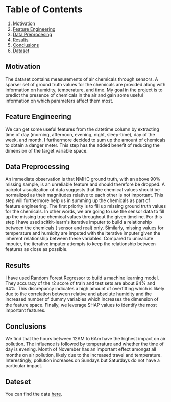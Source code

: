 # Table of Contents
1. [Motivation](#motivation)
2. [Feature Engineering](#feature_engineering)
3. [Data Preprocesing](#data_preprocessing)
4. [Results](#results)
5. [Conclusions](#conclusions)
6. [Dataset](#dataset)

## Motivation <a name="motivation"></a>
The dataset contains measurements of air chemicals through sensors. A sparser set of ground truth
values for the chemicals are provided along with information on humidity, temperature, and time.
My goal in the project is to predict the presence of chemicals in the air and gain some useful information on
which parameters affect them most.
  
## Feature Engineering <a name="feature_engineering"></a>
We can get some useful features from the datetime column by extracting time of day (morning, afternoon, evening, 
night, sleep-time), day of the week, and month. I furthermore decided to sum up the amount of chemicals to obtain
a danger meter. This step has the added benefit of reducing the dimension of the target variable space.  

## Data Preprocessing <a name="data_preprocessing"></a>
An immediate observation is that NMHC ground truth, with an above 90% missing sample, is an unreliable feature and should therefore be dropped.
A pairplot visualization of data suggests that the chemical values should be normalized as their magnitudes relative to each other is not important.
This step will furthermore help us in summing up the chemicals as part of feature engineering.
The first priority is to fill up missing ground truth values for the chemicals. In other words, 
we are going to use the sensor data to fill up the missing true chemical values throughout the given timeline.
For this step I have used scitkit-learn's iterative imputer to build a relationship between the chemicals (
sensor and real) only. Similarly, missing values for temperature and humidity are imputed with the iterative imputer
given the inherent relationship between these variables. Compared to univariate imputer, the iterative imputer attempts 
to keep the relationship between features as close as possible.

## Results <a name="results"></a>
I have used Random Forest Regressor to build a machine learning model. They accuracy of the r2 score of train and test
sets are about 94% and 64%. This discrepancy indicates a high amount of overfitting which is likely due to the
correlation between relative and absolute humidity and the increased number of dummy variables which increases
the dimension of the feature space. Finally, we leverage SHAP values to identify the most important features.
 
## Conclusions <a name="conclusions"></a>
We find that the hours between 12AM to 6Am have the highest impact on air pollution. The influence is followed by 
temperature and whether the time of day is evening. Month of November has an important effect amongst all months
on air pollution, likely due to the increased travel and temperature. Interestingly, pollution increases on Sundays
but Saturdays do not have a particular impact.

## Dateset <a name="dataset"></a>
You can find the data [here](https://archive.ics.uci.edu/ml/datasets/Air+Quality).